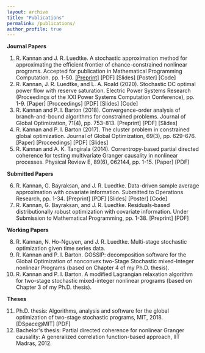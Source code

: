 ```yaml
---
layout: archive
title: "Publications"
permalink: /publications/
author_profile: true
---
```


**Journal Papers**

1. R. Kannan and J. R. Luedtke. A stochastic approximation method for approximating the efficient 
frontier of chance-constrained nonlinear programs. Accepted for publication in Mathematical Programming Computation. pp. 1-50. 
<a href = '_data/test.txt' download = "test.txt">[Preprint]</a> [PDF] [Slides] [Poster] [Code]
2. R. Kannan, J. R. Luedtke, and L. A. Roald (2020). Stochastic DC optimal power flow with reserve saturation. Electric Power Systems Research (Proceedings of the XXI Power Systems Computation Conference), pp. 1-9. 
[Paper] [Proceedings] [PDF] [Slides] [Code]
3. R. Kannan and P. I. Barton (2018). Convergence-order analysis of branch-and-bound algorithms
for constrained problems. Journal of Global Optimization, 71(4), pp. 753-813. 
[Preprint] [PDF] [Slides] 
4. R. Kannan and P. I. Barton (2017). The cluster problem in constrained global optimization. Journal of Global Optimization, 69(3), pp. 629-676.
[Paper] [Proceedings] [PDF] [Slides]
5. R. Kannan and A. K. Tangirala (2014). Correntropy-based partial directed coherence for testing
multivariate Granger causality in nonlinear processes. Physical Review E, 89(6), 062144, pp. 1-15.
[Paper] [PDF] 

**Submitted Papers**

6. R. Kannan, G. Bayraksan, and J. R. Luedtke. Data-driven sample average approximation with
covariate information. Submitted to Operations Research, pp. 1-34.
[Preprint] [PDF] [Slides] [Poster] [Code]
7. R. Kannan, G. Bayraksan, and J. R. Luedtke. Residuals-based distributionally robust optimization with covariate information. Under Submission to Mathematical Programming, pp. 1-38.
[Preprint] [PDF] 


**Working Papers**

8. R. Kannan, N. Ho-Nguyen, and J. R. Luedtke. Multi-stage stochastic optimization given time series data.
9. R. Kannan and P. I. Barton. GOSSIP: decomposition software for the Global Optimization of nonconvex two-Stage Stochastic mixed-Integer nonlinear Programs (based on Chapter 4 of my Ph.D. thesis).
10. R. Kannan and P. I. Barton. A modified Lagrangian relaxation algorithm for two-stage stochastic mixed-integer nonlinear programs (based on Chapter 3 of my Ph.D. thesis).

**Theses**

11. Ph.D. thesis: Algorithms, analysis and software for the global optimization of two-stage stochastic programs, MIT, 2018.
 [DSpace@MIT] [PDF]
12. Bachelor's thesis: Partial directed coherence for nonlinear Granger causality: A generalized correlation function-based approach, IIT Madras, 2012.
